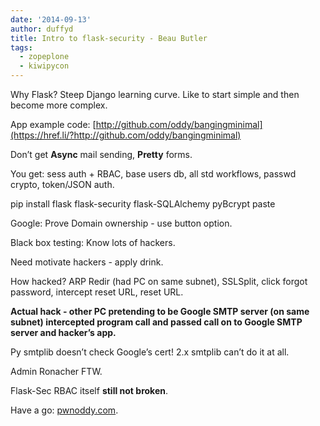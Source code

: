 ```yaml
---
date: '2014-09-13'
author: duffyd
title: Intro to flask-security - Beau Butler
tags:
  - zopeplone
  - kiwipycon
---
```


Why Flask? Steep Django learning curve. Like to start simple and then become more complex.

App example code: [http://github.com/oddy/bangingminimal](https://href.li/?http://github.com/oddy/bangingminimal)

Don’t get **Async** mail sending, **Pretty** forms.

You get: sess auth + RBAC, base users db, all std workflows, passwd crypto, token/JSON auth.

pip install flask flask-security flask-SQLAlchemy pyBcrypt paste

Google: Prove Domain ownership - use button option.

Black box testing: Know lots of hackers.

Need motivate hackers - apply drink.

How hacked? ARP Redir (had PC on same subnet), SSLSplit, click forgot password, intercept reset URL, reset URL.

**Actual hack - other PC pretending to be Google SMTP server (on same subnet) intercepted program call and passed call on to Google SMTP server and hacker’s app.**

Py smtplib doesn’t check Google’s cert! 2.x smtplib can’t do it at all.

Admin Ronacher FTW.

Flask-Sec RBAC itself **still not broken**.

Have a go: [pwnoddy.com](https://href.li/?http://pwnoddy.com).
